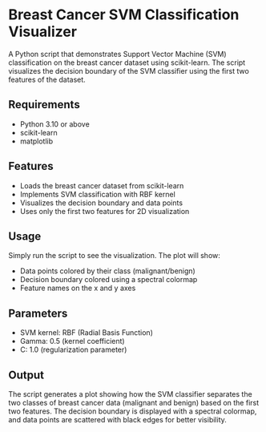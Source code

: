 # Breast Cancer SVM Classification Visualizer

A Python script that demonstrates Support Vector Machine (SVM) classification on the breast cancer dataset using scikit-learn. The script visualizes the decision boundary of the SVM classifier using the first two features of the dataset.

## Requirements

- Python 3.10 or above
- scikit-learn
- matplotlib

## Features

- Loads the breast cancer dataset from scikit-learn
- Implements SVM classification with RBF kernel
- Visualizes the decision boundary and data points
- Uses only the first two features for 2D visualization

## Usage

Simply run the script to see the visualization. The plot will show:
- Data points colored by their class (malignant/benign)
- Decision boundary colored using a spectral colormap
- Feature names on the x and y axes

## Parameters

- SVM kernel: RBF (Radial Basis Function)
- Gamma: 0.5 (kernel coefficient)
- C: 1.0 (regularization parameter)

## Output

The script generates a plot showing how the SVM classifier separates the two classes of breast cancer data (malignant and benign) based on the first two features. The decision boundary is displayed with a spectral colormap, and data points are scattered with black edges for better visibility.
